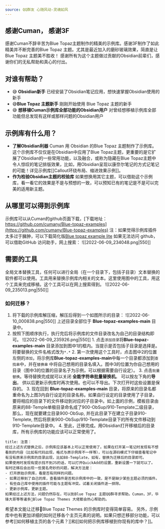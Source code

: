 ```yaml
---
source: QQ群友 心随风动-灵魂如风
---
```

## 感谢Cuman， 感谢3F
感谢Cuman不辞辛苦为Blue Topaz主题制作的精美的示例库。感谢3F制作了如此精美并不断完善的Blue Topaz 主题。尤其是最近加入的磨砂玻璃效果，简直是让Blue Topaz 主题美不胜收！
感谢所有为这个主题做过贡献的Obsidian前辈们，感谢你们的无私帮助和真心的付出。
## 对谁有帮助？
- 😅 **Obsidian新手**
已经安装了Obsidian笔记应用，想快速掌握Obsidian使用的新手
-  😅**Blue Topaz 主题新手**
刚刚开始使用 Blue Topaz 主题的新手
-  😅 **想移植Cuman示例库全部功能的Obsidian用户**
对曾经想移植示例库全部功能但总发现有这样或那样问题的Obsidian用户
## 示例库有什么用？
-  **了解Obsidian利器**
  Cuman 用 Obsidian 的Blue Topaz 主题制作了示例库。 这个示例库不仅仅是在Obsidian中应用了Blue Topaz主题，更重要的是它扩展了Obsidian的一些常用功能，以及融合，或称为隐藏在Blue Topaz主题中令人惊叹的笔记排版效果，比如，用Obsidian呈现以康奈尔笔记的方式记笔记的可能！详见示例库[[Callout环绕布局、缩进效果示例]]。
-  **作为检验Obsidian主题的校验库**
  如果想换用其它主题，可以借助这个示例库，看一看它的效果是不是与预想的一致，可以预知已有的笔记是不是可以完美的适用新主题。
## 从哪里可以得到示例库
示例库可以从Cuman的github页面下载，[下载地址：https://github.com/cumany/Blue-topaz-examples](https://github.com/cumany/Blue-topaz-examples)
注：如果觉得示例库插件太多过于臃肿，可以下载简化版[Blue topaz example lite](https://github.com/cumany/Blue-topaz-examples/releases/tag/20220610-lite) 
如果无法访问 github，可以借助GitHub 访问助手，网上搜索： 
![[2022-06-09_234048.png|550]]

## 需要的工具
全局文本替换工具，任何可以进行全局（在一个目录下，包括子目录）文本替换的软件都可以使用。工具用来替换示例库内相关的文本。这里使用图中的工具，用这个工具来完成移植。这个工具可以在网上搜索得到。
![[2022-06-09_235013.png|550]]

### 如何迁移？
1. 将下载的示例库解压缩，解压后得到一个如图所示的目录：
   ![[2022-06-10_000838.png|550]]
   上述目录全部位于 **Blue-topaz-examples-main** 目录中。
2. 按照下图顺序执行，执行完后将示例库的文件目录改名为自己的目录结构即可。
![[2022-06-09_235926.png|550]]
		1. 点击`添加目录`将**Blue-topaz-examples-main** 目录添加到图中1的框内。当提示是否包括子目录是选择是。将要替换的文件名格式改为`*.*`
		2. 第一次使用这个工具时，点击图中2的位置左侧的`添加`，将示例库**Blue-topaz-examples-main**中每一个目录都添加到`查找串`中，并在`替换串` 中将自己想用的目录名填入。图中3的位置为你自己想用的目录（图中3的位置的目录名子为示例，可以根据需要自行设定）。
		3. 点击`批量替换`。等待替换完成就可以关闭 **全能字符串批量替换机**。 可以按左下角的**导出**， 供以后更新示例库时再次使用。也可以不导出。下次打开时这些设置是保存的。
	3. 现在回到 **Blue-topaz-examples-main** 目录，将原来的目录名都重命名为上图3内自行设定的目录名称。如果自行设定的目录使用了子目录，要将相应的目录下的文件移动到对应的子目录中。如上面的示例，模板目录由原来的88-Temple单极目录命名成了900-ObSup/910-Template二级目录， 那么，现在就要建立目录900-ObSup, 并在此目录下在建立子目录910-Templete, 然后将原来900-ObSup/910-Template目录下的所有文件移动到910-Template目录中。
	4. 至此，迁移完成。用Obsidian打开移植后的目录库，所有示例库的功能应该可以正常使用了。
```ad-warning
title: 注意：
经过上述方式替换之后，示例库应该基本上可以正常使用了。如果在打开某一笔记时发现有不想看到的内容（比如有代码出现，格式与原示例库不一样等），可以在源码模式下仔细查看笔记中有没有原来示例库的目录出现，比如88-Template，如有，替换为迁移后的目录即可。
如果使用时发现有提示找不到JS的话，可以打开QuickAdd的设置，重新设置一下就可以了。
有时迁移后会出现一些莫名奇妙的问题，解决方法是：
- 打开原始示例库，看是否有同样的问题。
- 如果迁移到了自己的库，查看插件是否和示例库中的一致，是不是缺少某些主题必须的插件。
- 有些自己库中使用的插件可能与主题有冲突。试着关闭插件逐一排除。
- 更新示例库，更新主题。
如果经过上述方法，问题仍然存在，可以到Blue Topaz 主题QQ群寻求帮助。Cuman，3F，华锋大哥等等诸多🥑Blue Topaz Themes 大佬都会热心帮助的。 
```
希望本文能让迁移🥑Blue Topaz Themes 的示例库时变得简单容易。
另外，示例库中也有更加详细的如何迁移各个主页元素的说明。如果只想迁移部分功能，可以参考[[如何移植主页的各个元素？]]和[[如何把示例库移植到你现有的库中？]]。 

